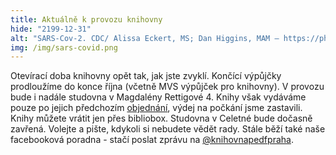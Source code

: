 ```yaml
---
title: Aktuálně k provozu knihovny
hide: "2199-12-31"
alt: "SARS-Cov-2. CDC/ Alissa Eckert, MS; Dan Higgins, MAM – https://phil.cdc.gov/Details.aspx?pid=23312 "
img: /img/sars-covid.png
---
```


Otevírací doba knihovny opět tak, jak jste zvyklí. Končící výpůjčky prodloužíme
do konce října (včetně MVS výpůjček pro knihovny). V provozu bude i nadále studovna v Magdalény Rettigové 4. Knihy
však vydáváme pouze po jejich předchozím [objednání](online_objednani.html), výdej na počkání jsme
zastavili. Knihy můžete vrátit jen přes bibliobox. Studovna v Celetné bude
dočasně zavřená. Volejte a pište, kdykoli si nebudete vědět rady. Stále běží
také naše facebooková poradna - stačí poslat zprávu na [@knihovnapedfpraha](https://www.facebook.com/knihovnapedfpraha).

